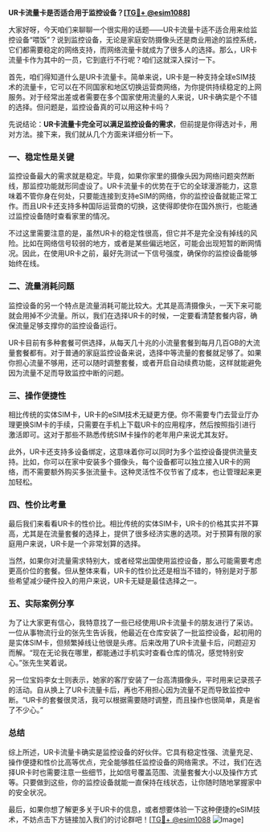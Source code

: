 **UR卡流量卡是否适合用于监控设备？[[TG💪+ @esim1088](https://t.me/s/esim1088)]**

大家好呀，今天咱们来聊聊一个很实用的话题——UR卡流量卡适不适合用来给监控设备“喂饭”？说到监控设备，无论是家庭安防摄像头还是商业用途的监控系统，它们都需要稳定的网络支持，而网络流量卡就成为了很多人的选择。那么，UR卡流量卡作为其中的一员，它到底行不行呢？咱们这就深入探讨一下。

首先，咱们得知道什么是UR卡流量卡。简单来说，UR卡是一种支持全球eSIM技术的流量卡，它可以在不同国家和地区切换运营商网络，为你提供持续稳定的上网服务。对于经常出差或者需要在多个国家使用流量的人来说，UR卡确实是个不错的选择。但问题是，监控设备真的可以用这种卡吗？

先说结论：**UR卡流量卡完全可以满足监控设备的需求**，但前提是你得选对卡，用对方法。接下来，我们就从几个方面来详细分析一下。

### **一、稳定性是关键**
监控设备最大的需求就是稳定。毕竟，如果你家里的摄像头因为网络问题突然断线，那监控功能就形同虚设了。UR卡流量卡的优势在于它的全球漫游能力，这意味着不管你身在何处，只要能连接到支持eSIM的网络，你的监控设备就能正常工作。而且UR卡还支持多种国际运营商的切换，这使得即使你在国外旅行，也能通过监控设备随时查看家里的情况。

不过这里需要注意的是，虽然UR卡的稳定性很高，但它并不是完全没有掉线的风险。比如在网络信号较弱的地方，或者是某些偏远地区，可能会出现短暂的断网情况。因此，在使用UR卡之前，最好先测试一下信号强度，确保你的监控设备能够始终在线。

### **二、流量消耗问题**
监控设备的另一个特点是流量消耗可能比较大。尤其是高清摄像头，一天下来可能就会用掉不少流量。所以，我们在选择UR卡的时候，一定要看清楚套餐内容，确保流量足够支撑你的监控设备运行。

UR卡目前有多种套餐可供选择，从每天几十兆的小流量套餐到每月几百GB的大流量套餐都有。对于普通的家庭监控设备来说，选择中等流量的套餐就足够了。如果你担心流量不够用，还可以随时调整套餐，或者开启自动续费功能，这样就能避免因为流量不足而导致监控中断的问题。

### **三、操作便捷性**
相比传统的实体SIM卡，UR卡的eSIM技术无疑更方便。你不需要专门去营业厅办理更换SIM卡的手续，只需要在手机上下载UR卡的应用程序，然后按照指引进行激活即可。这对于那些不熟悉传统SIM卡操作的老年用户来说尤其友好。

此外，UR卡还支持多设备绑定，这意味着你可以同时为多个监控设备提供流量支持。比如，你可以在家中安装多个摄像头，每个设备都可以独立接入UR卡的网络，而不需要额外购买多张流量卡。这种灵活性不仅节省了成本，也让管理起来更加轻松。

### **四、性价比考量**
最后我们来看看UR卡的性价比。相比传统的实体SIM卡，UR卡的价格其实并不算高，尤其是在流量套餐的选择上，提供了很多经济实惠的选项。对于预算有限的家庭用户来说，UR卡是一个非常划算的选择。

当然，如果你对流量需求特别大，或者经常出国使用监控设备，那么可能需要考虑更高价位的套餐。但从整体来看，UR卡的性价比还是相当不错的，特别是对于那些希望减少硬件投入的用户来说，UR卡无疑是最佳选择之一。

### **五、实际案例分享**
为了让大家更有信心，我特意找了一些已经使用UR卡流量卡的朋友进行了采访。一位从事物流行业的张先生告诉我，他最近在仓库安装了一批监控设备，起初用的是实体SIM卡，但频繁掉线让他很是头疼。后来改用了UR卡流量卡后，问题迎刃而解。“现在无论我在哪里，都能通过手机实时查看仓库的情况，感觉特别安心。”张先生笑着说。

另一位宝妈李女士则表示，她家的客厅安装了一台高清摄像头，平时用来记录孩子的活动。自从换上了UR卡流量卡后，再也不用担心因为流量不足而导致监控中断。“UR卡的套餐很灵活，我可以根据需要随时调整，而且操作也很简单，真是省了不少心。”

### **总结**
综上所述，UR卡流量卡确实是监控设备的好伙伴。它具有稳定性强、流量充足、操作便捷和性价比高等优点，完全能够胜任监控设备的网络需求。不过，我们在选择UR卡时也需要注意一些细节，比如信号覆盖范围、流量套餐大小以及操作方式等。只要做到这些，你的监控设备就能一直保持在线状态，让你随时随地掌握家中的安全状况。

最后，如果你想了解更多关于UR卡的信息，或者想要体验一下这种便捷的eSIM技术，不妨点击下方链接加入我们的讨论群吧！[[TG💪+ @esim1088](https://t.me/s/esim1088) ![Image](https://i.postimg.cc/4NQfJmqS/Snipaste-2025-05-13-00-14-12.png)]